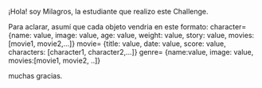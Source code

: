 ¡Hola! soy Milagros, la estudiante que realizo este Challenge.

Para aclarar, asumí que cada objeto vendria en este formato:
character= {name: value, image: value, age: value, weight: value, story: value, movies: [movie1, movie2,...]}
movie= {title: value, date: value, score: value, characters: [character1, character2,...]}
genre= {name:value, image: value, movies:[movie1, movie2, ..]}

muchas gracias.